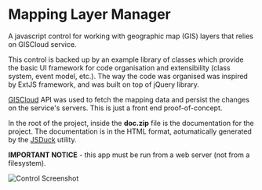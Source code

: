 # Mapping Layer Manager
A javascript control for working with geographic map (GIS) layers that relies on GISCloud service.

This control is backed up by an example library of classes which provide the basic UI framework for code organisation and extensibility (class system, event model, etc.). The way the code was organised was inspired by ExtJS framework, and was built on top of jQuery library.

[GISCloud](http://www.giscloud.com/) API was used to fetch the mapping data and persist the changes on the service's servers. This is just a front end proof-of-concept.

In the root of the project, inside the **doc.zip** file is the documentation for the project. The documentation is in the HTML format, aotumatically generated by the [JSDuck](https://github.com/senchalabs/jsduck) utility.

**IMPORTANT NOTICE** - this app must be run from a web server (not from a filesystem).

![Control Screenshot](http://s6.postimg.org/d7wxnoja9/GISCloud.png)
